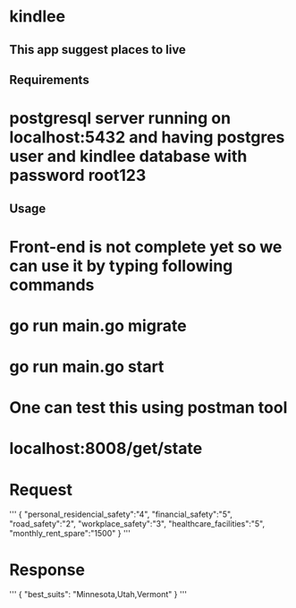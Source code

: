 # kindlee

## This app suggest places to live

## Requirements
# postgresql server running on localhost:5432 and having postgres user and kindlee database with password root123

## Usage
# Front-end is not complete yet so we can use it by typing following commands
# go run main.go migrate
# go run main.go start

# One can test this using postman tool
# localhost:8008/get/state
# Request
'''
{
    "personal_residencial_safety":"4",
    "financial_safety":"5",
    "road_safety":"2",
    "workplace_safety":"3",
    "healthcare_facilities":"5",
    "monthly_rent_spare":"1500"
}
'''
# Response
'''
{
    "best_suits": "Minnesota,Utah,Vermont"
}
'''

